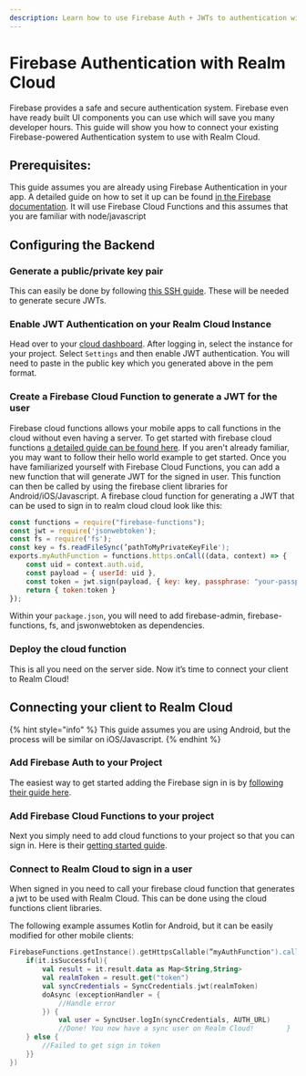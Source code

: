 ```yaml
---
description: Learn how to use Firebase Auth + JWTs to authentication with Realm Cloud
---
```


# Firebase Authentication with Realm Cloud

Firebase provides a safe and secure authentication system. Firebase even have ready built UI components you can use which will save you many developer hours. This guide will show you how to connect your existing Firebase-powered Authentication system to use with Realm Cloud.   


## Prerequisites: 

This guide assumes you are already using Firebase Authentication in your app. A detailed guide on how to set it up can be found [in the Firebase documentation](https://firebase.google.com/docs/auth/). It will use Firebase Cloud Functions and this assumes that you are familiar with node/javascript

## Configuring the Backend

### Generate a public/private key pair

This can easily be done by following [this SSH guide](https://www.ssh.com/ssh/keygen/).  These will be needed to generate secure JWTs. 

### Enable JWT Authentication on your Realm Cloud Instance

Head over to your [cloud dashboard](https://cloud.realm.io/).  After logging in, select the instance for your project.  Select `Settings` and then enable JWT authentication.  You will need to paste in the public key which you generated above in the pem format.  

### Create a Firebase Cloud Function to generate a JWT for the user

Firebase cloud functions allows your mobile apps to call functions in the cloud without even having a server. To get started with firebase cloud functions [a detailed guide can be found here](https://firebase.google.com/docs/functions/get-started). If you aren't already familiar, you may want to follow their hello world example to get started. Once you have familiarized yourself with Firebase Cloud Functions, you can add a new function that will generate JWT for the signed in user. This function can then be called by using the firebase client libraries for Android/iOS/Javascript. A firebase cloud function for generating a JWT that can be used to sign in to realm cloud cloud look like this:

```javascript
const functions = require("firebase-functions");
const jwt = require('jsonwebtoken');
const fs = require('fs');
const key = fs.readFileSync(’pathToMyPrivateKeyFile');
exports.myAuthFunction = functions.https.onCall((data, context) => {    
    const uid = context.auth.uid, 
    const payload = { userId: uid },    
    const token = jwt.sign(payload, { key: key, passphrase: "your-passphrase" }, { algorithm: 'RS256'}),    
    return { token:token }
});
```

Within your `package.json`, you will need to add firebase-admin, firebase-functions, fs, and jswonwebtoken as dependencies. 

### Deploy the cloud function 

This is all you need on the server side. Now it’s time to connect your client to Realm Cloud!  


## Connecting your client to Realm Cloud

{% hint style="info" %}
This guide assumes you are using Android, but the process will be similar on iOS/Javascript. 
{% endhint %}

### Add Firebase Auth to your Project 

The easiest way to get started adding the Firebase sign in is by [following their guide here](https://firebase.google.com/docs/auth/android/firebaseui).  

### Add Firebase Cloud Functions to your project 

Next you simply need to add cloud functions to your project so that you can sign in.  Here is their [getting started guide](https://firebase.google.com/docs/functions/get-started).  

### Connect to Realm Cloud to sign in a user 

When signed in you need to call your firebase cloud function that generates a jwt to be used with Realm Cloud. This can be done using the cloud functions client libraries. 

The following example assumes Kotlin for Android, but it can be easily modified for other mobile clients: 

```kotlin
FirebaseFunctions.getInstance().getHttpsCallable(”myAuthFunction").call(args).addOnCompleteListener{    
    if(it.isSuccessful){        
        val result = it.result.data as Map<String,String>        
        val realmToken = result.get("token")        
        val syncCredentials = SyncCredentials.jwt(realmToken)
        doAsync (exceptionHandler = {            
            //Handle error        
        }) {            
            val user = SyncUser.logIn(syncCredentials, AUTH_URL)            
            //Done! You now have a sync user on Realm Cloud!        }
    } else {        
        //Failed to get sign in token    
    }}
})

```

